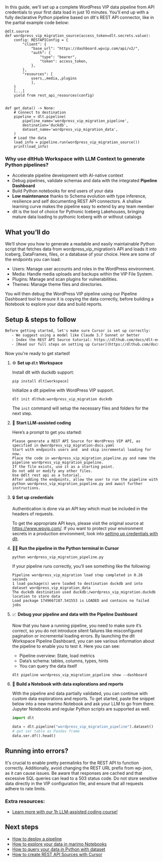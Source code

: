 In this guide, we'll set up a complete WordPress VIP data pipeline from API credentials to your first data load in just 10 minutes. You'll end up with a fully declarative Python pipeline based on dlt's REST API connector, like in the partial example code below:

```python-outcome
@dlt.source
def wordpress_vip_migration_source(access_token=dlt.secrets.value):
    config: RESTAPIConfig = {
        "client": {
            "base_url": "https://dashboard.wpvip.com/api/v2/",
            "auth": {
                "type": "bearer",
                "token": access_token,
            },
        },
        "resources": [
            users,,media,,plugins
            ],
    }
    [...]
    yield from rest_api_resources(config)


def get_data() -> None:
    # Connect to destination
    pipeline = dlt.pipeline(
        pipeline_name='wordpress_vip_migration_pipeline',
        destination='duckdb',
        dataset_name='wordpress_vip_migration_data', 
    )
    # Load the data
    load_info = pipeline.run(wordpress_vip_migration_source())
    print(load_info) 
```

### Why use dltHub Workspace with LLM Context to generate Python pipelines?

- Accelerate pipeline development with AI-native context
- Debug pipelines, validate schemas and data with the integrated **Pipeline Dashboard**
- Build Python notebooks for end users of your data
- **Low maintenance** thanks to Schema evolution with type inference, resilience and self documenting REST API connectors. A shallow learning curve makes the pipeline easy to extend by any team member
- dlt is the tool of choice for Pythonic Iceberg Lakehouses, bringing mature data loading to pythonic Iceberg with or without catalogs

## What you’ll do

We’ll show you how to generate a readable and easily maintainable Python script that fetches data from wordpress_vip_migration’s API and loads it into Iceberg, DataFrames, files, or a database of your choice. Here are some of the endpoints you can load:

- Users: Manage user accounts and roles in the WordPress environment.
- Media: Handle media uploads and backups within the VIP File System.
- Plugins: Manage and scan plugins for vulnerabilities.
- Themes: Manage theme files and directories.

You will then debug the WordPress VIP pipeline using our Pipeline Dashboard tool to ensure it is copying the data correctly, before building a Notebook to explore your data and build reports.

## Setup & steps to follow

```default
Before getting started, let's make sure Cursor is set up correctly:
   - We suggest using a model like Claude 3.7 Sonnet or better
   - Index the REST API Source tutorial: https://dlthub.com/docs/dlt-ecosystem/verified-sources/rest_api/ and add it to context as **@dlt rest api**
   - [Read our full steps on setting up Cursor](https://dlthub.com/docs/dlt-ecosystem/llm-tooling/cursor-restapi#23-configuring-cursor-with-documentation)
```

Now you're ready to get started!

1. ⚙️ **Set up `dlt` Workspace**
    
    Install dlt with duckdb support:
    ```shell
    pip install dlt[workspace]
    ```

    Initialize a dlt pipeline with WordPress VIP support.
    ```shell
    dlt init dlthub:wordpress_vip_migration duckdb
    ```

    The `init` command will setup the necessary files and folders for the next step.
    
2. 🤠 **Start LLM-assisted coding**
    
    Here’s a prompt to get you started:
    
    ```prompt
    Please generate a REST API Source for WordPress VIP API, as specified in @wordpress_vip_migration-docs.yaml 
    Start with endpoints users and  and skip incremental loading for now. 
    Place the code in wordpress_vip_migration_pipeline.py and name the pipeline wordpress_vip_migration_pipeline. 
    If the file exists, use it as a starting point. 
    Do not add or modify any other files. 
    Use @dlt rest api as a tutorial. 
    After adding the endpoints, allow the user to run the pipeline with python wordpress_vip_migration_pipeline.py and await further instructions.
    ```

    
3. 🔒 **Set up credentials** 
    
    Authentication is done via an API key which must be included in the headers of requests.
    
    To get the appropriate API keys, please visit the original source at https://www.wpvip.com/.
    If you want to protect your environment secrets in a production environment, look into [setting up credentials with dlt](https://dlthub.com/docs/walkthroughs/add_credentials).
    
4. 🏃‍♀️ **Run the pipeline in the Python terminal in Cursor**
    
    ```shell
    python wordpress_vip_migration_pipeline.py
    ```
    
    If your pipeline runs correctly, you’ll see something like the following:
    
    ```shell
    Pipeline wordpress_vip_migration load step completed in 0.26 seconds
    1 load package(s) were loaded to destination duckdb and into dataset wordpress_vip_migration_data
    The duckdb destination used duckdb:/wordpress_vip_migration.duckdb location to store data
    Load package 1749667187.541553 is LOADED and contains no failed jobs
    ```
    
5. 📈 **Debug your pipeline and data with the Pipeline Dashboard**

    Now that you have a running pipeline, you need to make sure it’s correct, so you do not introduce silent failures like misconfigured pagination or incremental loading errors. By launching the dlt Workspace Pipeline Dashboard, you can see various information about the pipeline to enable you to test it. Here you can see:
    - Pipeline overview: State, load metrics
    - Data’s schema: tables, columns, types, hints
    - You can query the data itself
    
    ```shell
    dlt pipeline wordpress_vip_migration_pipeline show --dashboard
    ```
    
6. 🐍 **Build a Notebook with data explorations and reports**

    With the pipeline and data partially validated, you can continue with custom data explorations and reports. To get started, paste the snippet below into a new marimo Notebook and ask your LLM to go from there. Jupyter Notebooks and regular Python scripts are supported as well.

    
    ```python
    import dlt

   data = dlt.pipeline("wordpress_vip_migration_pipeline").dataset()
   # get ser table as Pandas frame
   data.ser.df().head()
    ```

## Running into errors?

It's crucial to enable pretty permalinks for the REST API to function correctly. Additionally, avoid changing the REST URL prefix from wp-json, as it can cause issues. Be aware that responses are cached and that excessive SQL queries can lead to a 503 status code. Do not store sensitive data directly in the VIP configuration file, and ensure that all requests adhere to rate limits.

### Extra resources:

- [Learn more with our 1h LLM-assisted coding course!](https://www.youtube.com/watch?v=GGid70rnJuM)

## Next steps

- [How to deploy a pipeline](https://dlthub.com/docs/walkthroughs/deploy-a-pipeline)
- [How to explore your data in marimo Notebooks](https://dlthub.com/docs/general-usage/dataset-access/marimo)
- [How to query your data in Python with dataset](https://dlthub.com/docs/general-usage/dataset-access/dataset)
- [How to create REST API Sources with Cursor](https://dlthub.com/docs/dlt-ecosystem/llm-tooling/cursor-restapi)